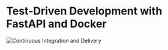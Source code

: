 # Test-Driven Development with FastAPI and Docker

![Continuous Integration and Delivery](https://github.com/fdelacruz/fastapi-tdd-docker/actions/workflows/main.yml/badge.svg?branch=main)

